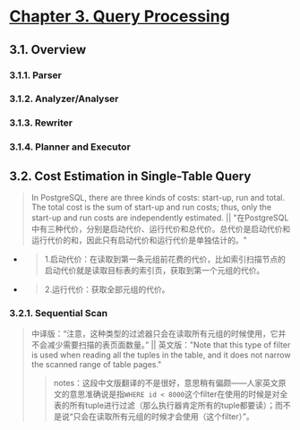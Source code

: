 
# [Chapter 3. Query Processing](http://www.interdb.jp/pg/pgsql03.html)

## 3.1. Overview
### 3.1.1. Parser
### 3.1.2. Analyzer/Analyser
### 3.1.3. Rewriter
### 3.1.4. Planner and Executor

## 3.2. Cost Estimation in Single-Table Query

> In PostgreSQL, there are three kinds of costs: start-up, run and total. The total cost is the sum of start-up and run costs; thus, only the start-up and run costs are independently estimated. || "在PostgreSQL中有三种代价，分别是启动代价、运行代价和总代价。总代价是启动代价和运行代价的和，因此只有启动代价和运行代价是单独估计的。"
- > 1.启动代价：在读取到第一条元组前花费的代价，比如索引扫描节点的启动代价就是读取目标表的索引页，获取到第一个元组的代价。
- > 2.运行代价：获取全部元组的代价。

### 3.2.1. Sequential Scan

> 中译版：“注意，这种类型的过滤器只会在读取所有元组的时候使用，它并不会减少需要扫描的表页面数量。” || 英文版："Note that this type of filter is used when reading all the tuples in the table, and it does not narrow the scanned range of table pages."
>> notes：这段中文版翻译的不是很好，意思稍有偏颇——人家英文原文的意思准确说是指`WHERE id < 8000`这个filter在使用的时候是对全表的所有tuple进行过滤（那么执行器肯定所有的tuple都要读）；而不是说“只会在读取所有元组的时候才会使用（这个filter）”。
